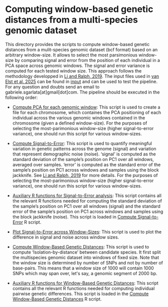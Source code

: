 # Computing window-based genetic distances from a multi-species genomic dataset

This directory provides the scripts to compute window-based genetic distances from a mulit-species genomic dataset (bcf format) based on an arbitrary window-size. It allows to select the most parsimonious window-size by comparing signal and error from the position of each individual in a PCA space across genomic windows. The signal and error variance is computed for each tested window size. This approach follows the methodology developped in [Li and Ralph, 2019](https://academic.oup.com/genetics/article/211/1/289/5931130?login=false). The input files used in [van Elst et al. 2025](https://www.nature.com/articles/s41559-024-02547-w) can be found in [input](input) and can be used to test the pipeline. For any question and doubts send an email to gabriele.sgarlata[at]gmail[dot]com. The pipeline should be executed in the following order:

* [Compute PCA for each genomic window](createPCs_list_by_chromosome.R): This script is used to create a file for each chromosome, which containes the PCA positioning of each individual across the various genomic windows contained in the chromosome (given a defined window-size). For the purposes of selecting the most-parimonious window-size (higher signal-to-error variance), one should run this script for various window-sizes.

* [Compute Signal-to-Error](computeSignal2ErrorPCs.R): This script is used to quantify meaningful variation in genetic patterns across the genome (signal) and variation that represent demographic noise (noise). ‘signal’ is computed as the standard deviation of the sample’s position on PC1 over all windows, averaged over samples. ‘error’ is computed as the standard error of the sample’s position on PC1 across windows and samples using the block jackknife. See [Li and Ralph, 2019](https://academic.oup.com/genetics/article/211/1/289/5931130?login=false) for more details. For the purposes of selecting the most-parimonious window-size (higher signal-to-error variance), one should run this script for various window-sizes.

* [Auxiliary R functions for Signal-to-Error analysis](functions_signal2error_PCs.R): This script contains all the relevant R functions needed for computing the standard deviation of the sample’s position on PC1 over all windows (signal) and the standard error of the sample’s position on PC1 across windows and samples using the block jackknife (noise). This script is loaded in [Compute Signal-to-Error](computeSignal2ErrorPCs.R) R script.

* [Plot Signal-to-Error across Window-Sizes](makeSignal2ErrorDELTA_PLOT.R): This script is used to plot the difference in signal and noise across window sizes.

* [Compute Window-Based Genetic Distances](createGeneticDistancesPIXY_like.R): This script is used to compute ‘Isolation-by-distance’ between candidate species. It first split the multispecies genomic dataset into windows of fixed size. Note that the window size is determined by number of SNPs and not by number of base-pairs. This means that a window size of 1000 will contain 1000 SNPs which may span over, let's say, a genomic segment of 2000 bp.

* [Auxiliary R functions for Window-Based Genetic Distances](functions_regressionPIXYlike.R): This script contains all the relevant R functions needed for computing individual pairwise genetic differences. This script is loaded in the [Compute Window-Based Genetic Distances](createGeneticDistancesPIXY_like.R) R script.








